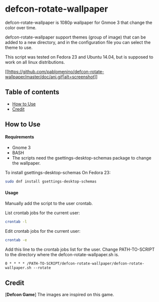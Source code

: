 # defcon-rotate-wallpaper

defcon-rotate-wallpaper is 1080p wallpaper for Gnmoe 3 that change the color over time.

defcon-rotate-wallpaper support themes (group of image) that can be added to a new directory, and in the configuration file you can select the theme to use.

This script was tested on Fedora 23 and Ubuntu 14.04, but is supposed to work on all linux distributions.

[[https://github.com/pablomenino/defcon-rotate-wallpaper/master/doc/ani.gif|alt=screenshot]]


## Table of contents

* [How to Use](#how-to-use)
* [Credit](#credit)

## <a name="how-to-use">How to Use

#### Requirements

* Gnome 3
* BASH
* The scripts need the gsettings-desktop-schemas package to change the wallpaper.

To install gsettings-desktop-schemas On Fedora 23:

```bash
sudo dnf install gsettings-desktop-schemas
```

#### Usage

Manually add the script to the user crontab.

List crontab jobs for the current user:

```bash
crontab -l
```

Edit crontab jobs for the current user:

```bash
crontab -e
```

Add this line to the crontab jobs list for the user. Change PATH-TO-SCRIPT to the directory where the defcon-rotate-wallpaper.sh is.

```
0 * * * * /PATH-TO-SCRIPT/defcon-rotate-wallpaper/defcon-rotate-wallpaper.sh --rotate
```

## <a name="credit">Credit

[**Defcon Game**] The images are inspired on this game.
